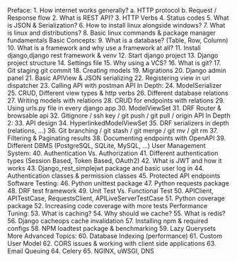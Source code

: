Preface:
    1. How internet works generally?
        a. HTTP protocol
        b. Request / Response flow
    2. What is REST API?
    3. HTTP Verbs
    4. Status codes
    5. What is JSON & Serialization?
    6. How to install linux alongside windows?
    7. What is linux and distributions?
    8. Basic linux commands & package manager fundamentals
Basic Concepts:
    9. What is a database? (Table, Row, Column)
    10. What is a framework and why use a framework at all?
    11. Install django,django rest framework & venv
    12. Start django project
    13. Django project structure
    14. Settings file
    15. Why using a VCS?
    16. What is git?
    17. Git staging git commit
    18. Creating models
    19. Migrations
    20. Django admin panel
    21. Basic APIView & JSON serializing
    22. Registering view in url dispatcher
    23. Calling API with postman
API In Depth:
    24. ModelSerializer
    25. CRUD, Different view types & http verbs
    26. Different database relations
    27. Writing models with relations
    28. CRUD for endpoints with relations
    29. Using urls.py file in every django app
    30. ModelViewSet
    31. DRF Router & browsable api
    32. Gitignore / ssh key / git push / git pull / origin
API In Depth 2:
    33. API design
    34. HyperlinkedModelViewSet
    35. DRF serializers in depth (relations, ...)
    36. Git branching / git stash / git merge / git mv / git rm
    37. Filtering & Paginating results
    38. Documenting endpoints with OpenAPI
    39. Different DBMS (PostgreSQL, SQLite, MySQL, ...)
User Management System:
    40. Authentication Vs. Authorization
    41. Different authentication types (Session Based, Token Based, OAuth2)
    42. What is JWT and how it works
    43. Django_rest_simplejwt package and basic user log in
    44. Authentication classes & permission classes
    45. Protected API endpoints
Software Testing:
    46. Python unittest package
    47. Python requests package
    48. DRF test framework
    49. Unit Test Vs. Functional Test
    50. APIClient, APITestCase, RequestsClient, APILiveServerTestCase
    51. Python coverage package
    52. Increasing code coverage with more tests
Performance Tuning:
    53. What is caching?
    54. Why should we cache?
    55. What is redis?
    56. Django cacheops cache invalidation
    57. Installing npm & required configs
    58. NPM loadtest package & benchmarking
    59. Lazy Querysets
More Advanced Topics:
    60. Database Indexing (performance)
    61. Custom User Model
    62. CORS issues & working with client side applications
    63. Email Queuing
    64. Celery
    65. NGINX, uWSGI, DNS
